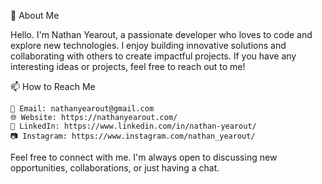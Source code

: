 📖 About Me

Hello. I'm Nathan Yearout, a passionate developer who loves to code and explore new technologies. I enjoy building innovative solutions and collaborating with others to create impactful projects. If you have any interesting ideas or projects, feel free to reach out to me!

📫 How to Reach Me

    📧 Email: nathanyearout@gmail.com
    🌐 Website: https://nathanyearout.com/
    💼 LinkedIn: https://www.linkedin.com/in/nathan-yearout/
    📷 Instagram: https://www.instagram.com/nathan_yearout/

Feel free to connect with me. I'm always open to discussing new opportunities, collaborations, or just having a chat.

